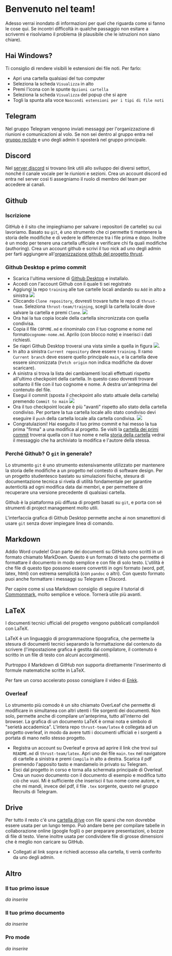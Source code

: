 ﻿# Benvenuto nel team!
Adesso verrai inondato di informazioni per quel che riguarda come si fanno le cose qui.
Se incontri difficoltà in qualche passaggio non esitare a scrivermi e risolviamo il problema (è plausibile che le istruzioni non siano chiare).

## Hai Windows?

Ti consiglio di rendere visibili le estensioni dei file noti. Per farlo:

- Apri una cartella qualsiasi del tuo computer
- Seleziona la scheda `Visualizza` in alto
- Premi l'icona con le spunte `Opzioni cartella`
- Seleziona la scheda `Visualizza` del popup che si apre
- Togli la spunta alla voce `Nascondi estensioni per i tipi di file noti`

## Telegram
Nel gruppo Telegram vengono inviati messaggi per l'organizzazione di riunioni e comunicazioni al volo. Se non sei dentro al gruppo entra nel [gruppo reclute](t.me/thrustrecruits) e uno degli admin ti sposterà nel gruppo principale.

## Discord
Nel [server discord](https://discord.gg/DjMsTrX) si trovano link utili allo sviluppo dei diversi settori, nonché il canale vocale per le riunioni e sezioni. Crea un account discord ed entra nel server così ti assegniamo il ruolo di membro del team per accedere ai canali.

## Github
### Iscrizione
GitHub è il sito che impieghiamo per salvare i repositori (le cartelle) su cui lavoriamo. Basato su `git`, è uno strumento che ci permette ti mantenere la storia delle modifiche e di vedere le differenze tra i file prima e dopo. Inoltre è un modo per tenere una cartella ufficiale e verificare chi fa quali modifiche (authoring).
Crea un account github e scrivi il tuo nick ad uno degli admin per farti aggiungere all'[organizzazione github del progetto thrust](https://github.com/thrust-team).

### Github Desktop e primo commit
- Scarica l'ultima versione di [Github Desktop](https://desktop.github.com/) e installalo.
- Accedi con l'account Github con il quale ti sei registrato
- Aggiungi la repo `training` alle tue cartelle locali andando su `Add` in alto a sinistra
  ![](img/github-desktop/add-repo.png)
- Cliccando  `Clone repository`, dovresti trovare tutte le repo di `thrust-team`. Seleziona `thrust-team/training`, scegli la cartella locale dove salvare la cartella e premi `Clone`. ![](img/github-desktop/clone-training-repo.png)
- Ora hai la tua copia locale della cartella sincronizzata con quella condivisa.
- Copia il file `COPYME.md` e rinominalo con  il tuo cognome e nome nel formato`cognome-nome.md`. Aprilo (con blocco note) e inserisci i dati richiesti.
- Se riapri Github Desktop troverai una vista simile a quella in figura ![](img/github-desktop/first-commit-pre-commit.png).
- In alto a sinistra `Current repository` deve essere `training`. Il ramo `Current branch` deve essere quello principale `main`, e la cartella deve essere sincronizzata (`Fetch origin` non indica modifiche da dover scaricare). 
- A sinistra si trova la lista dei cambiamenti locali effettuati rispetto all'ultimo checkpoint della cartella. In questo caso dovresti trovare soltanto il file con il tuo cognome e nome. A destra un'anteprima del contenuto del file.
- Esegui il commit (sposta il checkpoint allo stato attuale della cartella) premendo `Commit to main` ![](img/github-desktop/first-commit-commit.png)
- Ora il tuo checkpoint locale è più "avanti" rispetto allo stato della cartella condiviso. Per portare la tua cartella locale allo stato condiviso devi eseguire il `push` della cartella locale alla cartella condivisa. ![](img/github-desktop/first-commit-push.png)
- Congratulazioni! Hai eseguito il tuo primo commit e hai messo la tua prima "firma" a una modifica al progetto. Se visiti la [cartella dei primi commit](https://github.com/thrust-team/training/tree/main/first-commits) troverai quella con il tuo nome e nella [storia della cartella](https://github.com/thrust-team/training/commits/main/first-commits) vedrai il messaggio che ha archiviato la modifica e l'autore della stessa.

### Perché Github? O `git` in generale?

Lo strumento `git` è uno strumento estensivamente utilizzato per mantenere la storia delle modifiche a un progetto nel contesto di software design. Per un progetto studentesco bastato su simulazioni fisiche, stesura di documentazione tecnica si rivela di utilità fondamentale per garantire autenticità ad ogni modifica data dai membri, e per permettere di recuperare una versione precedente di qualsiasi cartella.

Github è la piattaforma più diffusa di progetti basati su `git`, e porta con sé strumenti di project management molto utili.

L'interfaccia grafica di Github Desktop permette anche ai non smanettoni di usare `git` senza dover impiegare linea di comando.


## Markdown
Addio Word crudele! Gran parte dei documenti su GitHub sono scritti in un formato chiamato MarkDown. Questo è un formato di testo che permette di formattare il documento in modo semplice e con file di solo testo. L'utilità è che file di questo tipo possono essere convertiti in ogni formato (word, pdf, latex, html) con estrema semplicità (con `pandoc` o altri). Con questo formato puoi anche formattare i messaggi su Telegram e Discord.

Per capire come si usa Markdown consiglio di seguire il tutorial di [Commonmark](https://commonmark.org/help/tutorial/), molto semplice e veloce. Tornerà utile più avanti.

## LaTeX
I documenti tecnici ufficiali del progetto vengono pubblicati compilandoli con LaTeX.

LaTeX è un linguaggio di programmazione tipografica, che permette la stesura di documenti tecnici separando la formattazione dal contenuto da scrivere (l'impostazione grafica è gestita dal compilatore, il contenuto è scritto in un file di testo con alcuni accorgimenti).

Purtroppo il Markdown di GitHub non supporta direttamente l'inserimento di formule matematiche scritte in LaTeX.

Per fare un corso accelerato posso consigliare il video di [Enkk](https://www.youtube.com/watch?v=e8vxRjpf95s).

### Overleaf
Lo strumento più comodo è un sito chiamato OverLeaf che permette di modificare in simultanea con altri utenti i file sorgenti dei documenti. Non solo, permette anche di compilare un'anteprima, tutto all'interno del browser. La grafica di un documento LaTeX è ormai nota e simbolo di "serietà accademica". L'intera repo `thrust-team/latex` è collegata ad un progetto overleaf, in modo da avere tutti i documenti ufficiali e i sorgenti a portata di mano nello stesso progetto.
- Registra un account su Overleaf e prova ad aprire il link che trovi sul `README.md`  di `thrust-team/latex`. Apri uno dei file `main.tex` nel navigatore di cartelle a sinistra e premi `Compila` in alto a destra. Scarica il pdf premendo l'apposito tasto e mandamelo in privato su Telegram.
- Esci dal progetto in corso e torna alla schermata principale di Overleaf. Crea un nuovo documento con il documento di esempio e modifica tutto ciò che vuoi. Mi è sufficiente che inserisci il tuo nome come autore, e che mi mandi, invece del pdf, il file `.tex` sorgente, questo nel gruppo Recruits di Telegram.

## Drive
Per tutto il resto c'è una [cartella drive](https://drive.google.com/drive/folders/1e2mxLXh0za5J9UVuKT-l3MwX0Z3ZBW0D) con file sparsi che non dovrebbe essere usata per un lungo tempo. Può andare bene per compilare tabelle in collaborazione online (google fogli) o per preparare presentazioni, o bozze di file di testo. Viene inoltre usata per condividere file di grosse dimensioni che è meglio non caricare su GitHub.
- Collegati al link sopra e richiedi accesso alla cartella, ti verrà conferito da uno degli admin.

## Altro
### Il tuo primo issue
_da inserire_

### Il tuo primo documento
_da inserire_

### Pro mode
_da inserire_